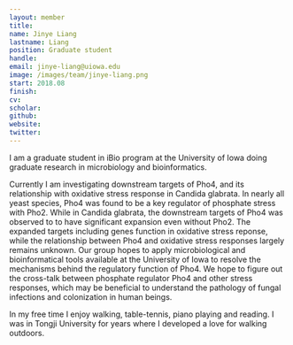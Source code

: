 ```yaml
---
layout: member
title:
name: Jinye Liang
lastname: Liang
position: Graduate student
handle:
email: jinye-liang@uiowa.edu
image: /images/team/jinye-liang.png
start: 2018.08
finish:
cv:
scholar:
github:
website:
twitter:
---
```


I am a graduate student in iBio program at the University of Iowa doing graduate research in microbiology and bioinformatics.

Currently I am investigating downstream targets of Pho4, and its relationship with oxidative stress response in Candida glabrata. In nearly all yeast species, Pho4 was found to be a key regulator of phosphate stress with Pho2. While in Candida glabrata, the downstream targets of Pho4 was observed to to have significant expansion even without Pho2. The expanded targets including genes function in oxidative stress reponse, while the relationship between Pho4 and oxidative stress responses largely remains unknown. Our group hopes to apply microbiological and bioinformatical tools available at the University of Iowa to resolve the mechanisms behind the regulatory function of Pho4. We hope to figure out the cross-talk between phosphate regulator Pho4 and other stress responses, which may be beneficial to understand the pathology of fungal infections and colonization in human beings.

In my free time I enjoy walking, table-tennis, piano playing and reading. I was in Tongji University for years where I developed a love for walking outdoors.  
